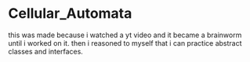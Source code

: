 # Cellular_Automata
this was made because i watched a yt video and it became a brainworm until i worked on it. then i reasoned to myself that i can practice abstract classes and interfaces.
